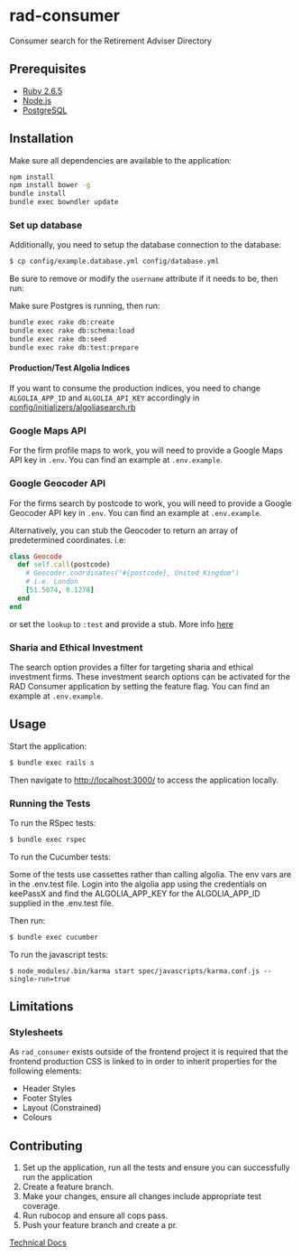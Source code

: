 # rad-consumer

Consumer search for the Retirement Adviser Directory

## Prerequisites

- [Ruby 2.6.5](http://www.ruby-lang.org/en)
- [Node.js](http://nodejs.org/)
- [PostgreSQL](http://www.postgresql.org/)

## Installation

Make sure all dependencies are available to the application:

```sh
npm install
npm install bower -g
bundle install
bundle exec bowndler update
```

### Set up database

Additionally, you need to setup the database connection to the database:

```sh
$ cp config/example.database.yml config/database.yml
```

Be sure to remove or modify the `username` attribute if it needs to be,
then run:

Make sure Postgres is running, then run:

```sh
bundle exec rake db:create
bundle exec rake db:schema:load
bundle exec rake db:seed
bundle exec rake db:test:prepare
```

#### Production/Test Algolia Indices

If you want to consume the production indices, you need to change
`ALGOLIA_APP_ID` and `ALGOLIA_API_KEY` accordingly in [config/initializers/algoliasearch.rb](config/initializers/algoliasearch.rb)

### Google Maps API

For the firm profile maps to work, you will need to provide a Google Maps API
key in `.env`. You can find an example at `.env.example`.

### Google Geocoder API

For the firms search by postcode to work, you will need to provide a Google Geocoder API
key in `.env`. You can find an example at `.env.example`.

Alternatively, you can stub the Geocoder to return an array of predetermined coordinates. i.e:

```ruby
class Geocode
  def self.call(postcode)
    # Geocoder.coordinates("#{postcode}, United Kingdom")
    # i.e. London
    [51.5074, 0.1278]
  end
end
```

or set the `lookup` to `:test` and provide a stub. More info [here](https://github.com/alexreisner/geocoder)

### Sharia and Ethical Investment

The search option provides a filter for targeting sharia and ethical investment
firms. These investment search options can be activated for the RAD Consumer
application by setting the feature flag. You can find an example at
`.env.example`.

## Usage

Start the application:

```sh
$ bundle exec rails s
```

Then navigate to [http://localhost:3000/](http://localhost:3000/) to access the
application locally.

### Running the Tests

To run the RSpec tests:

```sh
$ bundle exec rspec
```

To run the Cucumber tests:

Some of the tests use cassettes rather than calling algolia. The env vars are
in the .env.test file. Login into the algolia app using the credentials on keePassX and find
the ALGOLIA_APP_KEY for the ALGOLIA_APP_ID supplied in the .env.test file.

Then run:
```sh
$ bundle exec cucumber
```

To run the javascript tests:

```
$ node_modules/.bin/karma start spec/javascripts/karma.conf.js --single-run=true
```

## Limitations

### Stylesheets

As `rad_consumer` exists outside of the frontend project it is required that the
frontend production CSS is linked to in order to inherit properties for the
following elements:

- Header Styles
- Footer Styles
- Layout (Constrained)
- Colours

## Contributing

1. Set up the application, run all the tests and ensure you can successfully run
   the application
2. Create a feature branch.
3. Make your changes, ensure all changes include appropriate test coverage.
4. Run rubocop and ensure all cops pass.
5. Push your feature branch and create a pr.

[Technical Docs](https://github.com/moneyadviceservice/technical-docs/tree/master/rad)
